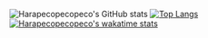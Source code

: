 ![Harapecopecopeco's GitHub stats](https://github-readme-stats.vercel.app/api?username=Harapecopecopeco&count_private=true&show_icons=true&theme=radical)
[![Top Langs](https://github-readme-stats.vercel.app/api/top-langs/?username=Harapecopecopeco&show_icons=true&theme=radical)](https://github.com/anuraghazra/github-readme-stats)  
[![Harapecopecopeco's wakatime stats](https://github-readme-stats.vercel.app/api/wakatime?username=Harapecopecopeco)](https://github.com/anuraghazra/github-readme-stats)
